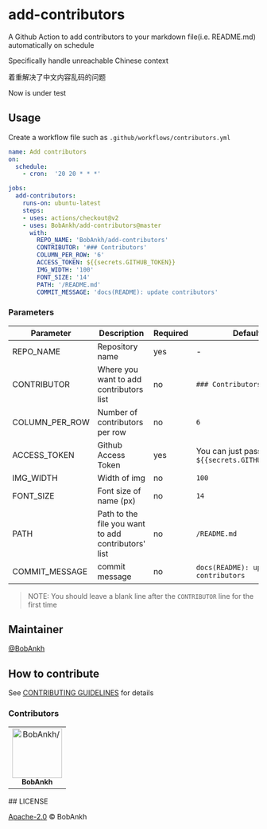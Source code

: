 # add-contributors

A Github Action to add contributors to your markdown file(i.e. README.md) automatically on schedule

Specifically handle unreachable Chinese context

着重解决了中文内容乱码的问题

Now is under test

## Usage

Create a workflow file such as `.github/workflows/contributors.yml`

```yaml
name: Add contributors
on:
  schedule:
    - cron:  '20 20 * * *'

jobs:
  add-contributors:
    runs-on: ubuntu-latest
    steps:
    - uses: actions/checkout@v2
    - uses: BobAnkh/add-contributors@master
      with:
        REPO_NAME: 'BobAnkh/add-contributors'
        CONTRIBUTOR: '### Contributors'
        COLUMN_PER_ROW: '6'
        ACCESS_TOKEN: ${{secrets.GITHUB_TOKEN}}
        IMG_WIDTH: '100'
        FONT_SIZE: '14'
        PATH: '/README.md'
        COMMIT_MESSAGE: 'docs(README): update contributors'
```

### Parameters

| Parameter | Description | Required | Default |
| --- | --- | --- | --- |
| REPO_NAME| Repository name | yes | - |
| CONTRIBUTOR | Where you want to add contributors list | no | `### Contributors`|
| COLUMN_PER_ROW | Number of contributors per row | no | `6` |
| ACCESS_TOKEN | Github Access Token | yes | You can just pass `${{secrets.GITHUB_TOKEN}}` |
| IMG_WIDTH | Width of img | no | `100` |
| FONT_SIZE | Font size of name (px) | no | `14` |
| PATH | Path to the file you want to add contributors' list | no | `/README.md` |
| COMMIT_MESSAGE | commit message | no | `docs(README): update contributors` |

> NOTE: You should leave a blank line after the `CONTRIBUTOR` line for the first time

## Maintainer

[@BobAnkh](https://github.com/BobAnkh)

## How to contribute

See [CONTRIBUTING GUIDELINES](/CONTRIBUTING.md) for details

### Contributors

<table>
<tr>
    <td align="center">
        <a href=https://github.com/BobAnkh>
            <img src=https://avatars2.githubusercontent.com/u/44333669?v=4 width="100;" alt=BobAnkh/>
            <br />
            <sub style="font-size:14px"><b>BobAnkh</b></sub>
        </a>
    </td>
</tr>
</table>## LICENSE

[Apache-2.0](/LICENSE) © BobAnkh
